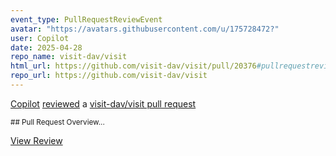 ```yaml
---
event_type: PullRequestReviewEvent
avatar: "https://avatars.githubusercontent.com/u/175728472?"
user: Copilot
date: 2025-04-28
repo_name: visit-dav/visit
html_url: https://github.com/visit-dav/visit/pull/20376#pullrequestreview-2797873070
repo_url: https://github.com/visit-dav/visit
---
```


<a href='https://github.com/Copilot' target='_blank'>Copilot</a> <a href='https://github.com/visit-dav/visit/pull/20376#pullrequestreview-2797873070' target='_blank'>reviewed</a> a <a href='https://github.com/visit-dav/visit/pull/20376' target='_blank'>visit-dav/visit pull request</a>

<small>## Pull Request Overview...</small>

<a href='https://github.com/visit-dav/visit/pull/20376#pullrequestreview-2797873070' target='_blank'>View Review</a>